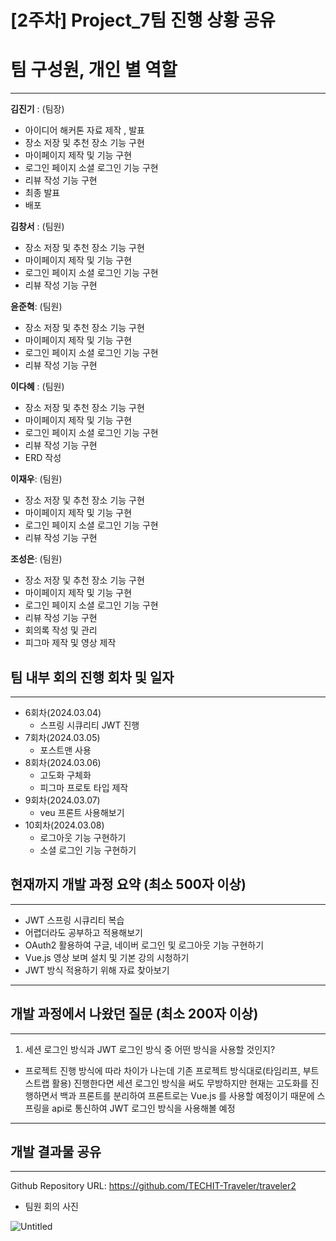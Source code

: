 # [2주차] Project_7팀 진행 상황 공유

# **팀 구성원, 개인 별 역할**

---

**김진기** : (팀장)

- 아이디어 해커톤 자료 제작 , 발표
- 장소 저장 및 추천 장소 기능 구현
- 마이페이지 제작 및 기능 구현
- 로그인 페이지 소셜 로그인 기능 구현
- 리뷰 작성 기능 구현
- 최종 발표
- 배포

**김창서** : (팀원)

- 장소 저장 및 추천 장소 기능 구현
- 마이페이지 제작 및 기능 구현
- 로그인 페이지 소셜 로그인 기능 구현
- 리뷰 작성 기능 구현

**윤준혁**: (팀원)

- 장소 저장 및 추천 장소 기능 구현
- 마이페이지 제작 및 기능 구현
- 로그인 페이지 소셜 로그인 기능 구현
- 리뷰 작성 기능 구현

**이다혜** : (팀원)

- 장소 저장 및 추천 장소 기능 구현
- 마이페이지 제작 및 기능 구현
- 로그인 페이지 소셜 로그인 기능 구현
- 리뷰 작성 기능 구현
- ERD 작성

**이재우**: (팀원)

- 장소 저장 및 추천 장소 기능 구현
- 마이페이지 제작 및 기능 구현
- 로그인 페이지 소셜 로그인 기능 구현
- 리뷰 작성 기능 구현

**조성은**: (팀원)

- 장소 저장 및 추천 장소 기능 구현
- 마이페이지 제작 및 기능 구현
- 로그인 페이지 소셜 로그인 기능 구현
- 리뷰 작성 기능 구현
- 회의록 작성 및 관리
- 피그마 제작 및 영상 제작

## 팀 내부 회의 진행 회차 및 일자

---

- 6회차(2024.03.04)
    - 스프링 시큐리티 JWT 진행
- 7회차(2024.03.05)
    - 포스트맨 사용
- 8회차(2024.03.06)
    - 고도화 구체화
    - 피그마 프로토 타입 제작
- 9회차(2024.03.07)
    - veu 프론트 사용해보기
- 10회차(2024.03.08)
    - 로그아웃 기능 구현하기
    - 소셜 로그인 기능 구현하기

## 현재까지 개발 과정 요약 (최소 500자 이상)

---

- JWT 스프링 시큐리티 복습
- 어렵더라도 공부하고 적용해보기
- OAuth2 활용하여 구글, 네이버 로그인 및 로그아웃 기능 구현하기
- Vue.js 영상 보며 설치 및 기본 강의 시청하기
- JWT 방식 적용하기 위해 자료 찾아보기

---

## 개발 과정에서 나왔던 질문 (최소 200자 이상)

---

1. 세션 로그인 방식과 JWT 로그인 방식 중 어떤 방식을 사용할 것인지?
- 프로젝트 진행 방식에 따라 차이가 나는데 기존 프로젝트 방식대로(타임리프, 부트스트랩 활용) 진행한다면 세션 로그인 방식을 써도 무방하지만 현재는 고도화를 진행하면서 백과 프론트를 분리하여 프론트로는 Vue.js 를 사용할 예정이기 때문에 스프링을 api로 통신하여 JWT 로그인 방식을 사용해볼 예정

---

## 개발 결과물 공유

---

Github Repository URL: https://github.com/TECHIT-Traveler/traveler2

- 팀원 회의 사진

![Untitled](https://prod-files-secure.s3.us-west-2.amazonaws.com/c69962b0-3951-485b-b10a-5bb29576bba8/e870596f-cf0f-4da3-84aa-c16c10ba8a77/Untitled.png)
